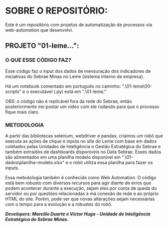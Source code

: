 # **SOBRE O REPOSITÓRIO:**

Este é um repositório com projetos de automatização de processos via web-automation que desenvolvi.

## **PROJETO "01-leme\...":**

### **O QUE ESSE CÓDIGO FAZ?**

Esse código faz o input dos dados de mensuração dos indicadores de iniciativas do Sebrae Minas no Leme (sistema interno da empresa). 

Há um notebook comentado em  português no caminho: ".\01-leme\00-scripts" e o executável (.py) está em ".\01-leme\."

OBS: o código não é replicável fora da rede do Sebrae, então posteriormente irei postar um vídeo com ele rodando para que o processo fique mais claro.

### **METODOLOGIA**

A partir das bibliotecas selenium, webdriver e pandas, criamos um robô que executa as ações de clique e inputs no site do Leme com base em dados coletados pelas Unidades de Inteligência e Gestão Estratégica do Sebrae e também extraídos de dashboards disponíveis no Data Sebrae. Esses dados são alimentados em uma planilha modelo disponível em ".\01-dados\planilha-modelo.xlsx" e o robô utiliza essa planilha para fazer os inputs. 

Essa metodologia também é conhecida como Web Automation. O código está bem robusto com diversos recursos para agir diante de erros que podem acontecer durante a execução, sejam eles por conta de queda do servidor ou por questões relacionadas à má conexão de rede e ao próprio HTML do site. Porém, pode ser que novas alterações sejam necessárias com o tempo para a evolução e a robustez do robô. 


***Developers: Marcilio Duarte e Victor Hugo - Unidade de Inteligência Estratégica do Sebrae Minas.***
